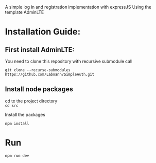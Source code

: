 A simple log in and registration implementation with expressJS
Using the template AdminLTE

# Installation Guide:

## First install AdminLTE: 
You need to clone this repository with recursive submodule call <br>

`git clone --recurse-submodules https://github.com/Labnann/SimpleAuth.git`

## Install node packages
cd to the project directory<br>
`cd src`

Install the packages

 `npm install`

# Run
`npm run dev`


